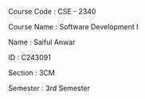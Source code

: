 Course Code : CSE - 2340 

Course Name : Software Development I 

Name        : Saiful Anwar 

ID          : C243091 

Section     : 3CM 

Semester    : 3rd Semester 

